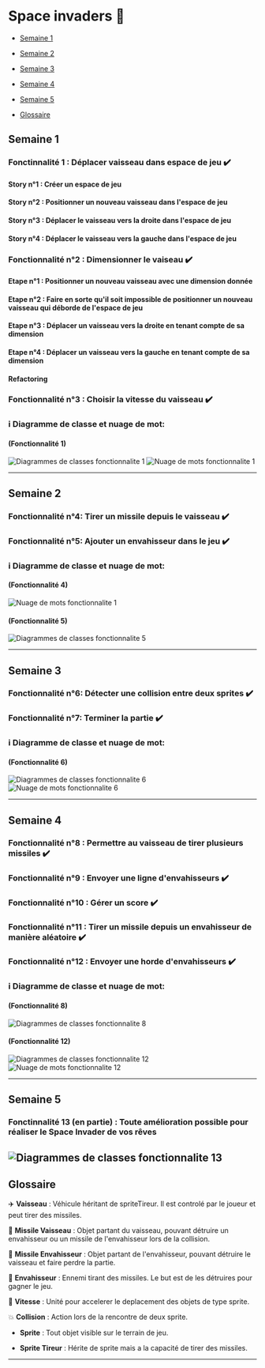 # Space invaders 👾
- [Semaine 1](#semaine1) 
- [Semaine 2](#semaine2) 
- [Semaine 3](#semaine3) 
- [Semaine 4](#semaine4) 
- [Semaine 5](#semaine5) 

- [Glossaire](#glossaire) 

## Semaine 1 <a id="semaine 1"></a>
### Fonctinnalité 1 : Déplacer vaisseau dans espace de jeu :heavy_check_mark:
#### Story n°1 : Créer un espace de jeu 
#### Story n°2 : Positionner un nouveau vaisseau dans l'espace de jeu 
#### Story n°3 : Déplacer le vaisseau vers la droite dans l'espace de jeu 
#### Story n°4 : Déplacer le vaisseau vers la gauche dans l'espace de jeu 

### Fonctionnalité n°2 : Dimensionner le vaiseau :heavy_check_mark:
#### Etape n°1 : Positionner un nouveau vaisseau avec une dimension donnée 
#### Etape n°2 : Faire en sorte qu'il soit impossible de positionner un nouveau vaisseau qui déborde de l'espace de jeu 
#### Etape n°3 : Déplacer un vaisseau vers la droite en tenant compte de sa dimension 
#### Etape n°4 : Déplacer un vaisseau vers la gauche en tenant compte de sa dimension 
#### Refactoring

### Fonctionnalité n°3 : Choisir la vitesse du vaisseau :heavy_check_mark:

### :information_source: Diagramme de classe et nuage de mot:
#### (Fonctionnalité 1)
![Diagrammes de classes fonctionnalite 1](images/diagramme_fc1.png)
![Nuage de mots fonctionnalite 1](images/nuageMot_fc1.png)

------------- 

## Semaine 2 <a id="semaine 2"></a>
### Fonctionnalité n°4: Tirer un missile depuis le vaisseau :heavy_check_mark:
### Fonctionnalité n°5: Ajouter un envahisseur dans le jeu :heavy_check_mark:

### :information_source: Diagramme de classe et nuage de mot:
#### (Fonctionnalité 4)
![Nuage de mots fonctionnalite 1](images/nuageMot_fc4.png)

#### (Fonctionnalité 5)
![Diagrammes de classes fonctionnalite 5](images/diagramme_fc5.png)

------------- 

## Semaine 3 <a id="semaine 3"></a>
### Fonctionnalité n°6: Détecter une collision entre deux sprites :heavy_check_mark:
### Fonctionnalité n°7: Terminer la partie :heavy_check_mark:

### :information_source: Diagramme de classe et nuage de mot:
#### (Fonctionnalité 6)
![Diagrammes de classes fonctionnalite 6](images/diagramme_fc6.png)
![Nuage de mots fonctionnalite 6](images/nuageMot_fc6.png)

------------- 

## Semaine 4 <a id="semaine 4"></a>
### Fonctionnalité n°8 : Permettre au vaisseau de tirer plusieurs missiles :heavy_check_mark:
### Fonctionnalité n°9 : Envoyer une ligne d'envahisseurs :heavy_check_mark:
### Fonctionnalité n°10 : Gérer un score :heavy_check_mark:
### Fonctionnalité n°11 : Tirer un missile depuis un envahisseur de manière aléatoire :heavy_check_mark:
### Fonctionnalité n°12 : Envoyer une horde d'envahisseurs :heavy_check_mark:

### :information_source: Diagramme de classe et nuage de mot:
#### (Fonctionnalité 8)
![Diagrammes de classes fonctionnalite 8](images/diagramme_fc8.png)

#### (Fonctionnalité 12)
![Diagrammes de classes fonctionnalite 12](images/diagramme_fc12.png)
![Nuage de mots fonctionnalite 12](images/nuageMot_fc12.png)

------------- 

## Semaine 5 <a id="semaine 5"></a>
### Fonctinnalité 13 (en partie) : Toute amélioration possible pour réaliser le Space Invader de vos rêves

![Diagrammes de classes fonctionnalite 13](images/diagramme_fc13.png)
------------- 

## Glossaire <a id="glossaire"></a>

:airplane: **Vaisseau** : Véhicule héritant de spriteTireur. Il est controlé par le joueur et peut tirer des missiles.

:rocket: **Missile Vaisseau** : Objet partant du vaisseau, pouvant détruire un envahisseur ou un missile de l'envahisseur lors de la collision.

:rocket: **Missile Envahisseur** : Objet partant de l'envahisseur, pouvant détruire le vaisseau et faire perdre la partie. 

:space_invader: **Envahisseur** : Ennemi tirant des missiles. Le but est de les détruires pour gagner le jeu. 

:dash: **Vitesse** : Unité pour accelerer le deplacement des objets de type sprite. 

:boom: **Collision** : Action lors de la rencontre de deux sprite.

* **Sprite** : Tout objet visible sur le terrain de jeu.

* **Sprite Tireur** : Hérite de sprite mais a la capacité de tirer des missiles.


------------- 
